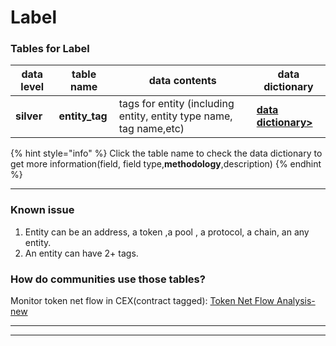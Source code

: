 # Label

### **Tables for Label**

| data level | table name      | data contents                                                      | data dictionary                                                                                                                |
| ---------- | --------------- | ------------------------------------------------------------------ | ------------------------------------------------------------------------------------------------------------------------------ |
| **silver** | **entity\_tag** | tags for entity (including entity, entity type name, tag name,etc) | [**data dictionary>**](https://www.footprint.network/@Footprint/Table-Info-Dashboard?table\_name=address\_asset\_daily\_stats) |

{% hint style="info" %}
Click the table name to check the data dictionary to get more information(field, field type,**methodology**,description)
{% endhint %}

***

### Known issue

1. Entity can be an address, a token ,a pool , a protocol, a chain, an any entity.
2. An entity can have 2+ tags.

### How do communities use those tables?

Monitor token net flow in CEX(contract tagged): [Token Net Flow Analysis-new](https://www.footprint.network/guest/dashboard/c1a76dd2-18a6-4a90-860c-e3df624f6bd0?token\_=STEPN\(GMT\)\&date\_=past30days)

***

***
